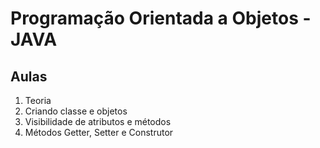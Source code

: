 # Programação Orientada a Objetos - JAVA

## Aulas
1. Teoria
2. Criando classe e objetos
3. Visibilidade de atributos e métodos
4. Métodos Getter, Setter e Construtor
